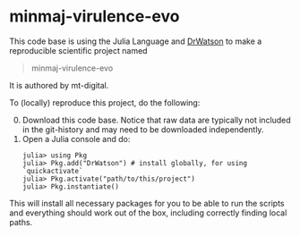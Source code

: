 # minmaj-virulence-evo

This code base is using the Julia Language and [DrWatson](https://juliadynamics.github.io/DrWatson.jl/stable/)
to make a reproducible scientific project named
> minmaj-virulence-evo

It is authored by mt-digital.

To (locally) reproduce this project, do the following:

0. Download this code base. Notice that raw data are typically not included in the
   git-history and may need to be downloaded independently.
1. Open a Julia console and do:
   ```
   julia> using Pkg
   julia> Pkg.add("DrWatson") # install globally, for using `quickactivate`
   julia> Pkg.activate("path/to/this/project")
   julia> Pkg.instantiate()
   ```

This will install all necessary packages for you to be able to run the scripts and
everything should work out of the box, including correctly finding local paths.
